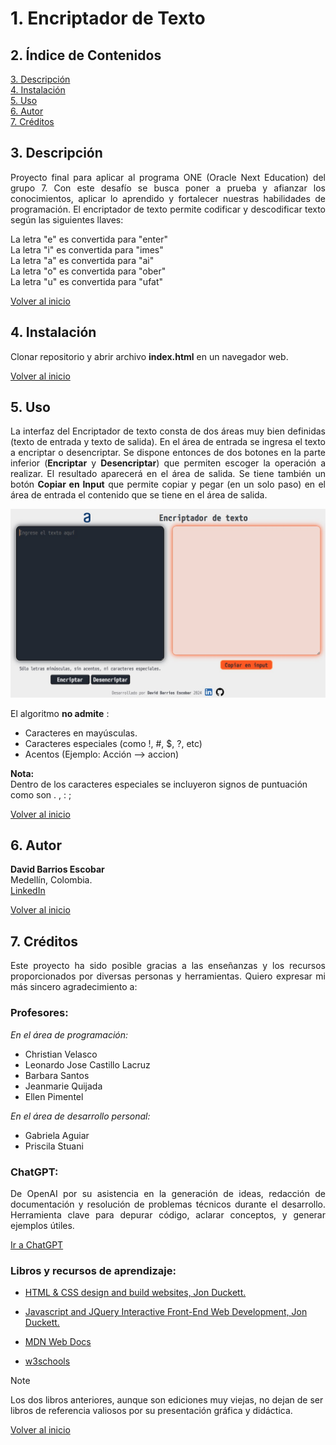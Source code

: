 # 1. Encriptador de Texto

## 2. Índice de Contenidos
[3. Descripción](#3-descripción)  
[4. Instalación](#4-instalación)  
[5. Uso](#5-uso)  
[6. Autor](#6-autor)  
[7. Créditos](#7-créditos)


## 3. Descripción
<p style="text-align: justify;"> 
Proyecto final para aplicar al programa ONE (Oracle Next Education) del grupo 7.  
Con este desafío se busca poner a prueba y afianzar los conocimientos, aplicar lo aprendido y fortalecer nuestras habilidades de programación.  
El encriptador de texto permite codificar y descodificar texto según las siguientes llaves:
</p>

La letra "e" es convertida para "enter"  
La letra "i" es convertida para "imes"  
La letra "a" es convertida para "ai"  
La letra "o" es convertida para "ober"  
La letra "u" es convertida para "ufat"  

[Volver al inicio](#1-encriptador-de-texto)


## 4. Instalación
Clonar repositorio y abrir archivo **index.html** en un navegador web.   

[Volver al inicio](#1-encriptador-de-texto)


## 5. Uso
<p style="text-align: justify;"> 
La interfaz del Encriptador de texto consta de dos áreas muy bien definidas (texto de entrada y texto de salida). En el área de entrada se ingresa el texto a encriptar o desencriptar. Se dispone entonces de dos botones en la parte inferior (<b>Encriptar</b> y <b>Desencriptar</b>) que permiten escoger la operación a realizar. El resultado aparecerá en el área de salida.  
Se tiene también un botón <b>Copiar en Input</b> que permite copiar y pegar (en un solo paso) en el área de entrada el contenido que se tiene en el área de salida.  
</p>  
 
![Pantalla Ppal](./images/Pantalla%20Principal%20Encriptador.jpg)

El algoritmo **no admite** :  
* Caracteres en mayúsculas.
* Caracteres especiales (como !, #, $, ?, etc)
* Acentos (Ejemplo: Acción --> accion) 

**Nota:**  
Dentro de los caracteres especiales se incluyeron signos de puntuación como son . , : ;

[Volver al inicio](#1-encriptador-de-texto)  

## 6. Autor
**David Barrios Escobar**  
Medellín, Colombia.   
<a href="http://www.linkedin.com/in/david-barrios-escobar-fust-meceng" target="_blank">LinkedIn</a>

[Volver al inicio](#1-encriptador-de-texto)  


## 7. Créditos
<p style="text-align: justify;">Este proyecto ha sido posible gracias a las enseñanzas y los recursos proporcionados por diversas personas y herramientas. Quiero expresar mi más sincero agradecimiento a: </p>

### **Profesores:**  

*En el área de programación:*  

* Christian Velasco  
* Leonardo Jose Castillo Lacruz  
* Barbara Santos  
* Jeanmarie Quijada  
* Ellen Pimentel  

*En el área de desarrollo personal:*  
* Gabriela Aguiar
* Priscila Stuani  

### **ChatGPT:** 
<p style="text-align: justify;"> 
De OpenAI por su asistencia en la generación de ideas, redacción de documentación y resolución de problemas técnicos durante el desarrollo. Herramienta clave para depurar código, aclarar conceptos, y generar ejemplos útiles.  

<a href="https://chatgpt.com/" target="_blank">Ir a ChatGPT</a> 
</p> 

### **Libros y recursos de aprendizaje:**
* <a href="https://www.amazon.com/-/es/Jon-Duckett/dp/1118008189/ref=sr_1_1?crid=1OXQWZ0ZEJLBG&dib=eyJ2IjoiMSJ9.kfJtBkc0LXPncp07HW7IsJt6WEruIbkbSTO-TF7PT74aoa21QxKyThuoClkElBEzn6ZHwEh4x1uurhDrx5ijPmDSUJovShC30PyThrp_TJ2geG5BtwD6EXq2VQYj0TNS030-ytA3q9SgFKK_XkH8WnAC5Osfap1oe3UmKjiR_MQg0s30ZzsMPWGs8yeEfScGVvz1XQ1CTXHMuBsJS7C0JQElULQtW061azbBqPRJB1Y.eCKR0yi2jv1mtYw5ztO776P7J-gVEwzm0GO-fp6xiMw&dib_tag=se&keywords=html+%26+css+design+and+build+websites%2C+jon+duckett&qid=1723299065&sprefix=%2Caps%2C218&sr=8-1" target="_blank"> HTML & CSS design and build websites, Jon Duckett. </a>  

* <a href="https://www.amazon.com/-/es/Jon-Duckett/dp/1118531647/ref=sr_1_1?__mk_es_US=%C3%85M%C3%85%C5%BD%C3%95%C3%91&crid=LQD3WM16YERT&dib=eyJ2IjoiMSJ9.xGQThA1Gc1FHfA6_fUhQzoJX9C71-GcBkZVk18ugY5AgYR79vP5Zh3HnHo_mVV0-5gfbOqkhZzQ6xnAsfU9p-uQthB7pqxbxMWQhGZq-EG2-ZLzkcz5ckMaDZ8k3Lk1d8yhn9uPPPty-ok62LGXHmgUBni8wLr_09EhyXA8KjaFdwG2XdQYaYnfvJ4NZlrbGTmyykLB_I9DElh6KN_cULA.1WWOR7715EGkSD-YeERQ-uCCguOP0EIhbK3wWL4KxDc&dib_tag=se&keywords=Javascript+and+JQuery+Interactive+Front-End+Web+Development%2C+Jon+Duckett.&qid=1723299120&sprefix=javascript+and+jquery+interactive+front-end+web+development%2C+jon+duckett.%2Caps%2C388&sr=8-1" target="_blank"> Javascript and JQuery Interactive Front-End Web Development, Jon Duckett. </a>

* <a href="https://developer.mozilla.org/en-US/docs/Web" target="_blank"> MDN Web Docs </a>

* <a href="https://www.w3schools.com/" target="_blank"> w3schools </a>

> [!Note]
> Los dos libros anteriores, aunque son ediciones muy viejas, no dejan de ser libros de referencia valiosos por su presentación gráfica y didáctica. 

[Volver al inicio](#1-encriptador-de-texto)
